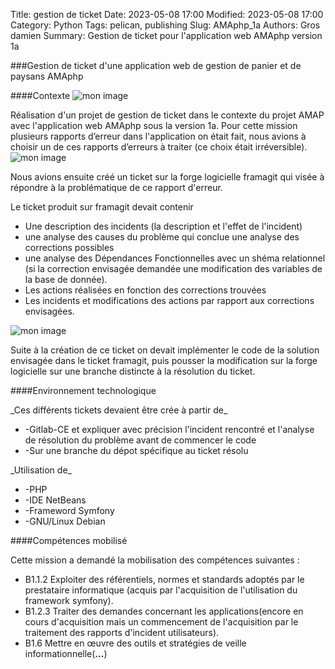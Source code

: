 Title: gestion de ticket
Date: 2023-05-08 17:00
Modified: 2023-05-08 17:00
Category: Python
Tags: pelican, publishing
Slug: AMAphp_1a
Authors: Gros damien
Summary: Gestion de ticket pour l'application web AMAphp version 1a 

###Gestion de ticket d'une application web de gestion de panier et de paysans AMAphp

####Contexte
![mon image](./theme/images/acceuil_AMAphp.png)

Réalisation d'un projet de gestion de ticket dans le contexte du projet AMAP avec l'application web AMAphp sous la version 1a.
Pour cette mission plusieurs rapports d’erreur dans l'application on était fait, nous avions à choisir un de ces rapports d’erreurs à traiter (ce choix était irréversible).
![mon image](./theme/images/ticket_incident.png)

Nous avions ensuite créé un ticket sur la forge logicielle framagit qui visée à répondre à la problématique de ce rapport d'erreur. 


Le ticket produit sur framagit devait contenir 

- Une description des incidents (la description et l'effet de l'incident)
- une analyse des causes du problème qui conclue une analyse des corrections possibles
- une analyse des Dépendances Fonctionnelles avec un shéma relationnel (si la correction envisagée demandée une modification des variables de la base de donnée).
- Les actions réalisées en fonction des corrections trouvées
- Les incidents et modifications des actions par rapport aux corrections envisagées.

![mon image](./theme/images/ticket_framagit.png)

Suite à la création de ce ticket on devait implémenter le code de la solution envisagée dans le ticket framagit, puis pousser la modification sur la forge logicielle sur une branche distincte à la résolution du ticket.



####Environnement technologique

\_Ces différents tickets devaient être crée à partir de\_

- -Gitlab-CE et expliquer avec précision l'incident rencontré et l'analyse de résolution du problème avant de commencer le code
- -Sur une branche du dépot spécifique au ticket résolu

\_Utilisation de\_

- -PHP
- -IDE NetBeans
- -Frameword Symfony
- -GNU/Linux Debian

####Compétences mobilisé

Cette mission a demandé la mobilisation des compétences suivantes :

- B1.1.2 Exploiter des référentiels, normes et standards adoptés par le prestataire informatique (acquis par l'acquisition de l'utilisation du framework symfony).
- B1.2.3 Traiter des demandes concernant les applications(encore en cours d'acquisition mais un commencement de l'acquisition par le traitement des rapports d'incident utilisateurs).
- B1.6 Mettre en œuvre des outils et stratégies de veille informationnelle(**...**)


